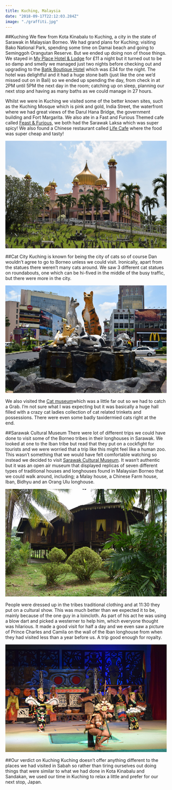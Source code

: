 ```yaml
---
title: Kuching, Malaysia
date: "2018-09-17T22:12:03.284Z"
image: "./graffiti.jpg"
---
```


##Kuching
We flew from Kota Kinabalu to Kuching, a city in the state of Sarawak in Malaysian Borneo. We had grand plans for Kuching; visiting Bako National Park, spending some time on Damai beach and going to Seminggoh Orangutan Reserve. But we ended up doing non of those things. We stayed in [My Place Hotel & Lodge](https://www.facebook.com/myplacelodgekuching/) for £11 a night but it turned out to be so damp and smelly we managed just two nights before checking out and upgrading to the [Batik Boutique Hotel](https://batikboutiquehotel.com/) which was £34 for the night. The hotel was delightful and it had a huge stone bath (just like the one we’d missed out on in Bali) so we ended up spending the day, from check in at 2PM until 5PM the next day in the room; catching up on sleep, planning our next stop and having as many baths as we could manage in 27 hours.

Whilst we were in Kuching we visited some of the better known sites, such as the Kuching Mosque which is pink and gold, India Street, the waterfront where we had great views of the Darul Hana Bridge, the government building and Fort Margarita. We also ate in a Fast and Furious Themed cafe called [Feast & Furious](https://www.facebook.com/feastfuriouscafe/), we both had the Sarawak Laksa which was super spicy! We also found a Chinese restaurant called [Life Cafe](http://lifecafe.my/) where the food was super cheap and tasty!

![Kuching Mosque](./kuching-mosque.jpg "Kuching Mosque")

##Cat City
Kuching is known for being the city of cats so of course Dan wouldn’t agree to go to Borneo unless we could visit. Ironically, apart from the statues there weren’t many cats around. We saw 3 different cat statues on roundabouts, one which can be hi-fived in the middle of the busy traffic, but there were more in the city.

![Cat Statues](./cat-statues.jpg "Cat Statues")

We also visited the [Cat museum](https://sarawaktourism.com/attraction/cat-museum/)which was a little far out so we had to catch a Grab. I’m not sure what I was expecting but it was basically a huge hall filled with a crazy cat ladies collection of cat related trinkets and possessions. There were even some badly taxidermied cats right at the end.

##Sarawak Cultural Museum
There were lot of different trips we could have done to visit some of the Borneo tribes in their longhouses in Sarawak. We looked at one to the Iban tribe but read that they put on a cockfight for tourists and we were worried that a trip like this might feel like a human zoo. This wasn’t something that we would have felt comfortable watching so instead we decided to visit [Sarawak Cultural Museum](https://scv.com.my/). It wasn’t authentic but it was an open air museum that displayed replicas of seven different types of traditional houses and longhouses found in Malaysian Borneo that we could walk around, including; a Malay house, a Chinese Farm house, Iban, Bidhyu and an Orang Ulu longhouse.

![Malay House](./malay-house.jpg "Malay House")

People were dressed up in the tribes traditional clothing and at 11:30 they put on a cultural show. This was much better than we expected it to be, mainly because of the one guy in a loincloth. As part of his act he was using a blow dart and picked a westerner to help him, which everyone thought was hilarious. It made a good visit for half a day and we even saw a picture of Prince Charles and Camila on the wall of the Iban longhouse from when they had visited less than a year before us. A trip good enough for royalty.

![Cultural Show](./cultural-show.jpg "Cultural Show")

##Our verdict on Kuching
Kuching doesn’t offer anything different to the places we had visited in Sabah so rather than tiring ourselves out doing things that were similar to what we had done in Kota Kinabalu and Sandakan, we used our time in Kuching to relax a little and prefer for our next stop, Japan.


